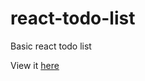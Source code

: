 # react-todo-list
Basic react todo list

View it [here](https://mateusgomes01.github.io/react-todo-list/)